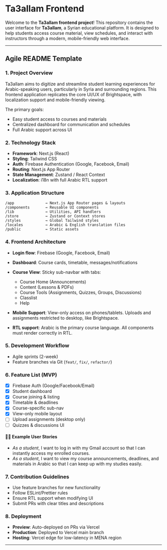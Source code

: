 

# Ta3allam Frontend

Welcome to the **Ta3allam frontend project**!
This repository contains the user interface for **Ta3allam**, a Syrian educational platform. It is designed to help students access course material, view schedules, and interact with instructors through a modern, mobile-friendly web interface.

---

## Agile README Template

### 1. Project Overview

Ta3allam aims to digitize and streamline student learning experiences for Arabic-speaking users, particularly in Syria and surrounding regions.
This frontend application replicates the core UI/UX of Brightspace, with localization support and mobile-friendly viewing.

The primary goals:

* Easy student access to courses and materials
* Centralized dashboard for communication and schedules
* Full Arabic support across UI

### 2. Technology Stack

* **Framework**: Next.js (React)
* **Styling**: Tailwind CSS
* **Auth**: Firebase Authentication (Google, Facebook, Email)
* **Routing**: Next.js App Router
* **State Management**: Zustand / React Context
* **Localization**: i18n with full Arabic RTL support

### 3. Application Structure

```
/app              → Next.js App Router pages & layouts
/components       → Reusable UI components
/lib              → Utilities, API handlers
/store            → Zustand or Context stores
/styles           → Global Tailwind styles
/locales          → Arabic & English translation files
/public           → Static assets
```

### 4. Frontend Architecture

* **Login flow**: Firebase (Google, Facebook, Email)
* **Dashboard**: Course cards, timetable, messages/notifications
* **Course View**: Sticky sub-navbar with tabs:

  * Course Home (Announcements)
  * Content (Lessons & PDFs)
  * Course Tools (Assignments, Quizzes, Groups, Discussions)
  * Classlist
  * Help
* **Mobile Support**: View-only access on phones/tablets. Uploads and assignments restricted to desktop, like Brightspace.
* **RTL support**: Arabic is the primary course language. All components must render correctly in RTL.

### 5. Development Workflow

* Agile sprints (2-week)
* Feature branches via Git (`feat/`, `fix/`, `refactor/`)


### 6. Feature List (MVP)

* [x] Firebase Auth (Google/Facebook/Email)
* [x] Student dashboard
* [x] Course joining & listing
* [x] Timetable & deadlines
* [x] Course-specific sub-nav
* [x] View-only mobile layout
* [ ] Upload assignments (desktop only)
* [ ] Quizzes & discussions UI

#### 🧑‍🎓 Example User Stories

* *As a student*, I want to log in with my Gmail account so that I can instantly access my enrolled courses.
* *As a student*, I want to view my course announcements, deadlines, and materials in Arabic so that I can keep up with my studies easily.

### 7. Contribution Guidelines

* Use feature branches for new functionality
* Follow ESLint/Prettier rules
* Ensure RTL support when modifying UI
* Submit PRs with clear titles and descriptions

### 8. Deployment

* **Preview**: Auto-deployed on PRs via Vercel
* **Production**: Deployed to Vercel main branch
* **Hosting**: Vercel edge for low-latency in MENA region

---

